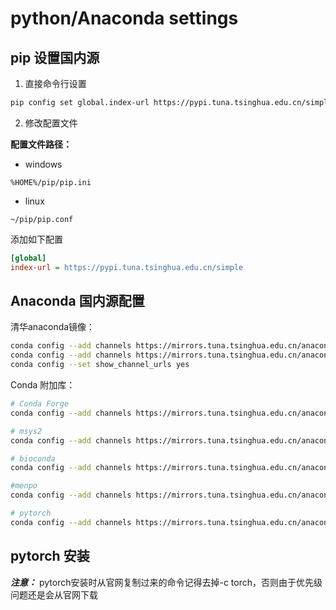 # python/Anaconda settings

## pip 设置国内源

1. 直接命令行设置
```bash
pip config set global.index-url https://pypi.tuna.tsinghua.edu.cn/simple
```

2. 修改配置文件

**配置文件路径：**
- windows
```code
%HOME%/pip/pip.ini
```
- linux
```code
~/pip/pip.conf
```

添加如下配置

```ini
[global]
index-url = https://pypi.tuna.tsinghua.edu.cn/simple
```

## Anaconda 国内源配置

清华anaconda镜像：

```bash
conda config --add channels https://mirrors.tuna.tsinghua.edu.cn/anaconda/pkgs/free/
conda config --add channels https://mirrors.tuna.tsinghua.edu.cn/anaconda/pkgs/main/
conda config --set show_channel_urls yes
```

Conda 附加库：
```bash
# Conda Forge
conda config --add channels https://mirrors.tuna.tsinghua.edu.cn/anaconda/cloud/conda-forge/

# msys2
conda config --add channels https://mirrors.tuna.tsinghua.edu.cn/anaconda/cloud/msys2/

# bioconda
conda config --add channels https://mirrors.tuna.tsinghua.edu.cn/anaconda/cloud/bioconda/

#menpo
conda config --add channels https://mirrors.tuna.tsinghua.edu.cn/anaconda/cloud/menpo/

# pytorch
conda config --add channels https://mirrors.tuna.tsinghua.edu.cn/anaconda/cloud/pytorch/
```

## pytorch 安装

***注意：*** pytorch安装时从官网复制过来的命令记得去掉-c torch，否则由于优先级问题还是会从官网下载